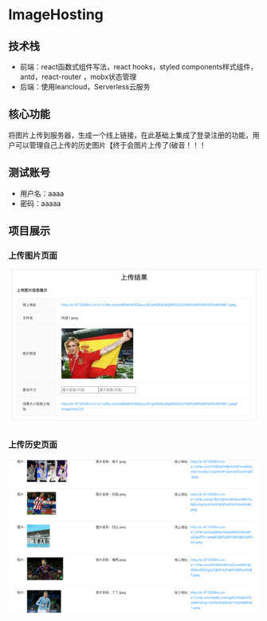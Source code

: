 # ImageHosting

## 技术栈
- 前端：react函数式组件写法，react hooks，styled components样式组件，antd，react-router ，mobx状态管理
- 后端：使用leancloud，Serverless云服务

## 核心功能
将图片上传到服务器，生成一个线上链接，在此基础上集成了登录注册的功能，用户可以管理自己上传的历史图片【终于会图片上传了(破音！！！

## 测试账号
- 用户名：aaaa
- 密码：aaaaa

## 项目展示
### 上传图片页面
![image](https://github.com/GelatoMao/ImageHosting/blob/main/images/%E4%B8%8A%E4%BC%A0%E7%BB%93%E6%9E%9C%E5%B1%95%E7%A4%BA.png)
### 上传历史页面
![image](https://github.com/GelatoMao/ImageHosting/blob/main/images/%E4%B8%8A%E4%BC%A0%E5%8E%86%E5%8F%B2.png)
